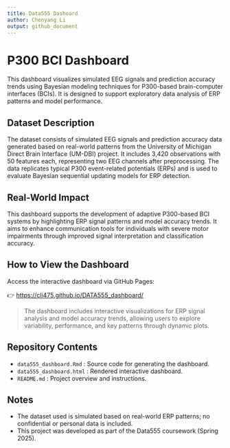 ```yaml
---
title: Data555 Dashoard
author: Chenyang Li
output: github_document
---
```


# P300 BCI Dashboard

This dashboard visualizes simulated EEG signals and prediction accuracy trends using Bayesian modeling techniques for P300-based brain-computer interfaces (BCIs). It is designed to support exploratory data analysis of ERP patterns and model performance.

## Dataset Description
The dataset consists of simulated EEG signals and prediction accuracy data generated based on real-world patterns from the University of Michigan Direct Brain Interface (UM-DBI) project. It includes 3,420 observations with 50 features each, representing two EEG channels after preprocessing. The data replicates typical P300 event-related potentials (ERPs) and is used to evaluate Bayesian sequential updating models for ERP detection.

## Real-World Impact
This dashboard supports the development of adaptive P300-based BCI systems by highlighting ERP signal patterns and model accuracy trends. It aims to enhance communication tools for individuals with severe motor impairments through improved signal interpretation and classification accuracy.

## How to View the Dashboard
Access the interactive dashboard via GitHub Pages:

👉 https://cli475.github.io/DATA555_dashboard/

> The dashboard includes interactive visualizations for ERP signal analysis and model accuracy trends, allowing users to explore variability, performance, and key patterns through dynamic plots.

## Repository Contents
- `data555_dashboard.Rmd` : Source code for generating the dashboard.
- `data555_dashboard.html` : Rendered interactive dashboard.
- `README.md` : Project overview and instructions.

## Notes
- The dataset used is simulated based on real-world ERP patterns; no confidential or personal data is included.
- This project was developed as part of the Data555 coursework (Spring 2025).

